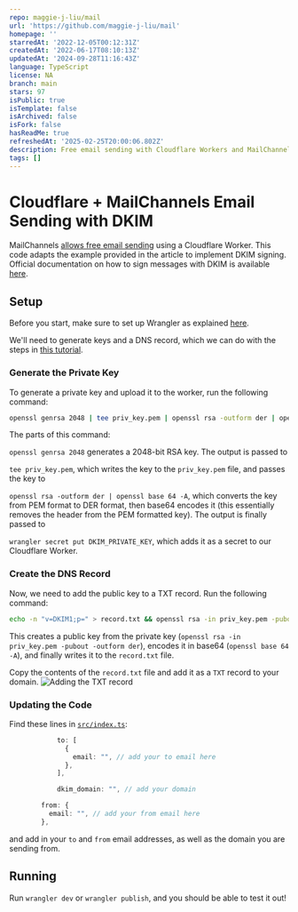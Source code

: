```yaml
---
repo: maggie-j-liu/mail
url: 'https://github.com/maggie-j-liu/mail'
homepage: ''
starredAt: '2022-12-05T00:12:31Z'
createdAt: '2022-06-17T08:10:13Z'
updatedAt: '2024-09-28T11:16:43Z'
language: TypeScript
license: NA
branch: main
stars: 97
isPublic: true
isTemplate: false
isArchived: false
isFork: false
hasReadMe: true
refreshedAt: '2025-02-25T20:00:06.802Z'
description: Free email sending with Cloudflare Workers and MailChannels
tags: []
---
```


# Cloudflare + MailChannels Email Sending with DKIM

MailChannels [allows free email sending](https://blog.mailchannels.com/mailchannels-enables-free-email-sending-for-cloudflare-workers-customers) using a Cloudflare Worker. This code adapts the example provided in the article to implement DKIM signing. Official documentation on how to sign messages with DKIM is available [here](https://mailchannels.zendesk.com/hc/en-us/articles/7122849237389). 

## Setup

Before you start, make sure to set up Wrangler as explained [here](https://developers.cloudflare.com/workers/wrangler/get-started/).

We'll need to generate keys and a DNS record, which we can do with the steps in [this tutorial](https://www.mailhardener.com/kb/how-to-create-a-dkim-record-with-openssl).

### Generate the Private Key

To generate a private key and upload it to the worker, run the following command:

```sh
openssl genrsa 2048 | tee priv_key.pem | openssl rsa -outform der | openssl base64 -A | wrangler secret put DKIM_PRIVATE_KEY
```

The parts of this command:

`openssl genrsa 2048` generates a 2048-bit RSA key. The output is passed to

`tee priv_key.pem`, which writes the key to the `priv_key.pem` file, and passes the key to

`openssl rsa -outform der | openssl base 64 -A`, which converts the key from PEM format to DER format, then base64 encodes it (this essentially removes the header from the PEM formatted key). The output is finally passed to 

`wrangler secret put DKIM_PRIVATE_KEY`, which adds it as a secret to our Cloudflare Worker.

### Create the DNS Record

Now, we need to add the public key to a TXT record. Run the following command:

```sh
echo -n "v=DKIM1;p=" > record.txt && openssl rsa -in priv_key.pem -pubout -outform der | openssl base64 -A >> record.txt
```

This creates a public key from the private key (`openssl rsa -in priv_key.pem -pubout -outform der`), encodes it in base64 (`openssl base 64 -A`), and finally writes it to the `record.txt` file.

Copy the contents of the `record.txt` file and add it as a `TXT` record to your domain.
![Adding the TXT record](./dns.png)

### Updating the Code

Find these lines in [`src/index.ts`](https://github.com/maggie-j-liu/mail/blob/main/src/index.ts):
```ts
            to: [
              {
                email: "", // add your to email here
              },
            ],
```

```ts
            dkim_domain: "", // add your domain
```

```ts
        from: {
          email: "", // add your from email here
        },
```

and add in your `to` and `from` email addresses, as well as the domain you are sending from.

## Running

Run `wrangler dev` or `wrangler publish`, and you should be able to test it out!

